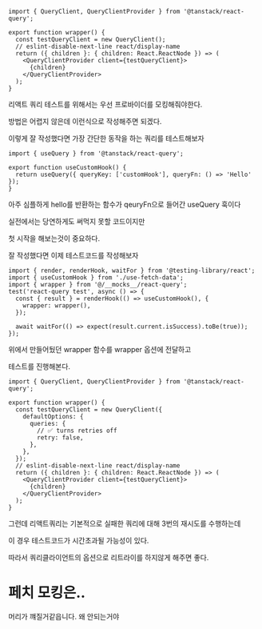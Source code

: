 ```tsx
import { QueryClient, QueryClientProvider } from '@tanstack/react-query';

export function wrapper() {
  const testQueryClient = new QueryClient();
  // eslint-disable-next-line react/display-name
  return ({ children }: { children: React.ReactNode }) => (
    <QueryClientProvider client={testQueryClient}>
      {children}
    </QueryClientProvider>
  );
}
```

리액트 쿼리 테스트를 위해서는 우선 프로바이더를 모킹해줘야한다.

방법은 어렵지 않은데 이런식으로 작성해주면 되겠다.

이렇게 잘 작성했다면 가장 간단한 동작을 하는 쿼리를 테스트해보자

```tsx
import { useQuery } from '@tanstack/react-query';

export function useCustomHook() {
  return useQuery({ queryKey: ['customHook'], queryFn: () => 'Hello' });
}
```

아주 심플하게 hello를 반환하는 함수가 qeuryFn으로 들어간 useQuery 훅이다

실전에서는 당연하게도 써먹지 못할 코드이지만

첫 시작을 해보는것이 중요하다.

잘 작성했다면 이제 테스트코드를 작성해보자

```tsx
import { render, renderHook, waitFor } from '@testing-library/react';
import { useCustomHook } from './use-fetch-data';
import { wrapper } from '@/__mocks__/react-query';
test('react-query test', async () => {
  const { result } = renderHook(() => useCustomHook(), {
    wrapper: wrapper(),
  });

  await waitFor(() => expect(result.current.isSuccess).toBe(true));
});
```

위에서 만들어뒀던 wrapper 함수를 wrapper 옵션에 전달하고

테스트를 진행해본다.

```tsx
import { QueryClient, QueryClientProvider } from '@tanstack/react-query';

export function wrapper() {
  const testQueryClient = new QueryClient({
    defaultOptions: {
      queries: {
        // ✅ turns retries off
        retry: false,
      },
    },
  });
  // eslint-disable-next-line react/display-name
  return ({ children }: { children: React.ReactNode }) => (
    <QueryClientProvider client={testQueryClient}>
      {children}
    </QueryClientProvider>
  );
}
```

그런데 리액트쿼리는 기본적으로 실패한 쿼리에 대해 3번의 재시도를 수행하는데

이 경우 테스트코드가 시간초과될 가능성이 있다.

따라서 쿼리클라이언트의 옵션으로 리트라이를 하지않게 해주면 좋다.


# 페치 모킹은..

머리가 꺠질거같읍니다. 왜 안되는거야